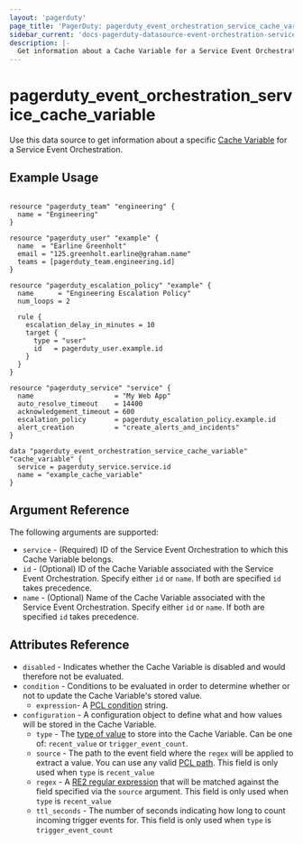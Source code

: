 ```yaml
---
layout: 'pagerduty'
page_title: 'PagerDuty: pagerduty_event_orchestration_service_cache_variable'
sidebar_current: 'docs-pagerduty-datasource-event-orchestration-service-cache-variable'
description: |-
  Get information about a Cache Variable for a Service Event Orchestration that you have created.
---
```


# pagerduty_event_orchestration_service_cache_variable

Use this data source to get information about a specific [Cache Variable][1] for a Service Event Orchestration.

## Example Usage

```hcl

resource "pagerduty_team" "engineering" {
  name = "Engineering"
}

resource "pagerduty_user" "example" {
  name  = "Earline Greenholt"
  email = "125.greenholt.earline@graham.name"
  teams = [pagerduty_team.engineering.id]
}

resource "pagerduty_escalation_policy" "example" {
  name      = "Engineering Escalation Policy"
  num_loops = 2

  rule {
    escalation_delay_in_minutes = 10
    target {
      type = "user"
      id   = pagerduty_user.example.id
    }
  }
}

resource "pagerduty_service" "service" {
  name                    = "My Web App"
  auto_resolve_timeout    = 14400
  acknowledgement_timeout = 600
  escalation_policy       = pagerduty_escalation_policy.example.id
  alert_creation          = "create_alerts_and_incidents"
}

data "pagerduty_event_orchestration_service_cache_variable" "cache_variable" {
  service = pagerduty_service.service.id
  name = "example_cache_variable"
}

```

## Argument Reference

The following arguments are supported:

* `service` - (Required) ID of the Service Event Orchestration to which this Cache Variable belongs.
* `id` - (Optional) ID of the Cache Variable associated with the Service Event Orchestration. Specify either `id` or `name`. If both are specified `id` takes precedence.
* `name` - (Optional) Name of the Cache Variable associated with the Service Event Orchestration. Specify either `id` or `name`. If both are specified `id` takes precedence.

## Attributes Reference

* `disabled` - Indicates whether the Cache Variable is disabled and would therefore not be evaluated.
* `condition` - Conditions to be evaluated in order to determine whether or not to update the Cache Variable's stored value.
  * `expression`- A [PCL condition][2] string.
* `configuration` - A configuration object to define what and how values will be stored in the Cache Variable.
  * `type` - The [type of value][1] to store into the Cache Variable. Can be one of: `recent_value` or `trigger_event_count`.
  * `source` - The path to the event field where the `regex` will be applied to extract a value. You can use any valid [PCL path][3]. This field is only used when `type` is `recent_value`
  * `regex` - A [RE2 regular expression][4] that will be matched against the field specified via the `source` argument. This field is only used when `type` is `recent_value`
  * `ttl_seconds` - The number of seconds indicating how long to count incoming trigger events for. This field is only used when `type` is `trigger_event_count`


[1]: https://support.pagerduty.com/docs/event-orchestration-variables
[2]: https://developer.pagerduty.com/docs/ZG9jOjM1NTE0MDc0-pcl-overview
[3]: https://developer.pagerduty.com/docs/ZG9jOjM1NTE0MDc0-pcl-overview#paths
[4]: https://github.com/google/re2/wiki/Syntax
